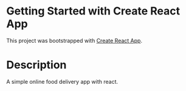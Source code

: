 # Getting Started with Create React App

This project was bootstrapped with [Create React App](https://github.com/facebook/create-react-app).

# Description
A simple online food delivery app with react.

